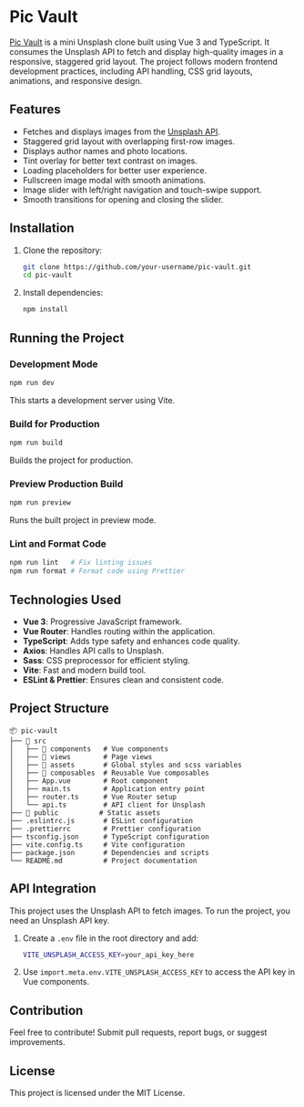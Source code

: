 # Pic Vault

[Pic Vault]() is a mini Unsplash clone built using Vue 3 and TypeScript. It consumes the Unsplash API to fetch and display high-quality images in a responsive, staggered grid layout. The project follows modern frontend development practices, including API handling, CSS grid layouts, animations, and responsive design.

## Features

- Fetches and displays images from the [Unsplash API](https://unsplash.com/developers).
- Staggered grid layout with overlapping first-row images.
- Displays author names and photo locations.
- Tint overlay for better text contrast on images.
- Loading placeholders for better user experience.
- Fullscreen image modal with smooth animations.
- Image slider with left/right navigation and touch-swipe support.
- Smooth transitions for opening and closing the slider.

## Installation

1. Clone the repository:

   ```sh
   git clone https://github.com/your-username/pic-vault.git
   cd pic-vault
   ```

2. Install dependencies:
   ```sh
   npm install
   ```

## Running the Project

### Development Mode

```sh
npm run dev
```

This starts a development server using Vite.

### Build for Production

```sh
npm run build
```

Builds the project for production.

### Preview Production Build

```sh
npm run preview
```

Runs the built project in preview mode.

### Lint and Format Code

```sh
npm run lint   # Fix linting issues
npm run format # Format code using Prettier
```

## Technologies Used

- **Vue 3**: Progressive JavaScript framework.
- **Vue Router**: Handles routing within the application.
- **TypeScript**: Adds type safety and enhances code quality.
- **Axios**: Handles API calls to Unsplash.
- **Sass**: CSS preprocessor for efficient styling.
- **Vite**: Fast and modern build tool.
- **ESLint & Prettier**: Ensures clean and consistent code.

## Project Structure

```
📦 pic-vault
├── 📂 src
│   ├── 📂 components   # Vue components
│   ├── 📂 views        # Page views
│   ├── 📂 assets       # Global styles and scss variables
│   ├── 📂 composables  # Reusable Vue composables
│   ├── App.vue        # Root component
│   ├── main.ts        # Application entry point
│   ├── router.ts      # Vue Router setup
│   └── api.ts         # API client for Unsplash
├── 📂 public          # Static assets
├── .eslintrc.js       # ESLint configuration
├── .prettierrc        # Prettier configuration
├── tsconfig.json      # TypeScript configuration
├── vite.config.ts     # Vite configuration
├── package.json       # Dependencies and scripts
└── README.md          # Project documentation
```

## API Integration

This project uses the Unsplash API to fetch images. To run the project, you need an Unsplash API key.

1. Create a `.env` file in the root directory and add:
   ```sh
   VITE_UNSPLASH_ACCESS_KEY=your_api_key_here
   ```
2. Use `import.meta.env.VITE_UNSPLASH_ACCESS_KEY` to access the API key in Vue components.

## Contribution

Feel free to contribute! Submit pull requests, report bugs, or suggest improvements.

## License

This project is licensed under the MIT License.
